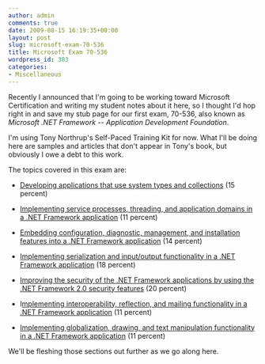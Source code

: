 ```yaml
---
author: admin
comments: true
date: 2009-08-15 16:19:35+00:00
layout: post
slug: microsoft-exam-70-536
title: Microsoft Exam 70-536
wordpress_id: 383
categories:
- Miscellaneous
---
```


Recently I announced that I'm going to be working toward Microsoft Certification and writing my student notes about it here, so I thought I'd hop right in and save my stub page for our first exam, 70-536, also known as _Microsoft .NET Framework -- Application Development Foundation_.

I'm using Tony Northrup's Self-Paced Training Kit for now.  What I'll be doing here are samples and articles that don't appear in Tony's book, but obviously I owe a debt to this work.

The topics covered in this exam are:



	
  * [Developing applications that use system types and collections](http://www.particlewave.com/blog/2009/08/18/microsoft-750-36-skills-being-measured-developing-applications-that-use-system-types-and-collections/) (15 percent)

  

	
  * [Implementing service processes, threading, and application domains in a .NET Framework application](http://www.particlewave.com/blog/2009/08/26/implementing-service-processes-threading-and-application-domains-in-a-net-framework-application-11-percent) (11 percent)

  

	
  * [Embedding configuration, diagnostic, management, and installation features into a .NET Framework application](http://www.particlewave.com/blog/2009/08/30/embedding-configuration-diagnostic-management-and-installation-features-into-a-net-framework-application-14-percent/) (14 percent)

  

	
  * [Implementing serialization and input/output functionality in a .NET Framework application](http://www.particlewave.com/blog/2009/09/04/implementing-serialization-and-inputoutput-functionality-in-a-net-framework-application-18-percent/) (18 percent)

  

	
  * [Improving the security of the .NET Framework applications by using the .NET Framework 2.0 security features](http://www.particlewave.com/blog/2009/09/08/improving-the-security-of-net-framework-applications-by-using-the-net-framework-security-features-20-percent/) (20 percent)

  

	
  * I[mplementing interoperability, reflection, and mailing functionality in a .NET Framework application](http://www.particlewave.com/blog/2009/09/12/implementing-interoperability-reflection-and-mailing-functionality-in-a-net-framework-application-11-percent/) (11 percent)

  

	
  * [Implementing globalization, drawing, and text manipulation functionality in a .NET Framework application](http://www.particlewave.com/blog/2009/09/24/implementing-globalization-drawing-and-text-manipulation-functionality-in-a-net-framework-application-11-percent/) (11 percent)


We'll be fleshing those sections out further as we go along here.
